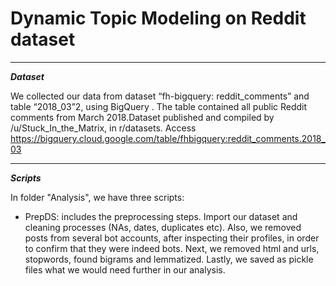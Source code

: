 # Dynamic Topic Modeling on Reddit dataset
____________________________________________________________________
***Dataset***

We collected our data from dataset “fh-bigquery: reddit_comments”
and table “2018_03”2, using BigQuery . The table contained all
public Reddit comments from March 2018.Dataset published and compiled
by /u/Stuck_In_the_Matrix, in r/datasets. Access
https://bigquery.cloud.google.com/table/fhbigquery:reddit_comments.2018_03

______________________________________________________________________

***Scripts***

In folder "Analysis", we have three scripts:
- PrepDS: includes the preprocessing steps. Import our dataset and cleaning processes 
(NAs, dates, duplicates etc). Also, we removed posts from several bot accounts, after 
inspecting their profiles, in order to confirm that they were indeed bots. Next, we removed
html and urls, stopwords, found bigrams and lemmatized. Lastly, we saved as pickle files what
we would need further in our analysis.
